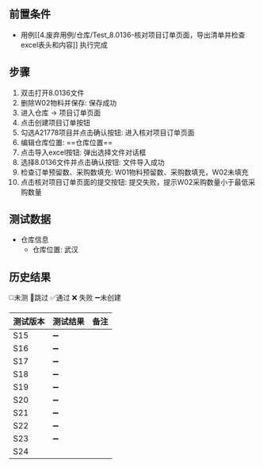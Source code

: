 
## 前置条件

- 用例[[4.废弃用例/仓库/Test_8.0136-核对项目订单页面，导出清单并检查excel表头和内容]] 执行完成

## 步骤

1. 双击打开8.0136文件
2. 删除W02物料并保存: 保存成功
3. 进入仓库 -> 项目订单页面
4. 点击创建项目订单按钮
5. 勾选A21778项目并点击确认按钮: 进入核对项目订单页面
6. 编辑仓库位置: ==仓库位置== 
7. 点击导入excel按钮: 弹出选择文件对话框
8. 选择8.0136文件并点击确认按钮: 文件导入成功
9. 检查订单预留数、采购数填充: W01物料预留数、采购数填充，W02未填充
10. 点击核对项目订单页面的提交按钮: 提交失败，提示W02采购数量小于最低采购数量

## 测试数据

- 仓库信息
	- 仓库位置: 武汉

## 历史结果
 ◻️未测    🚫跳过     ✅通过    ❌ 失败    ➖未创建
  
| 测试版本 | 测试结果 | 备注  |
| ---- | ---- | --- |
| S15  | ➖    |     |
| S16  | ➖    |     |
| S17  | ➖    |     |
| S18  | ➖    |     |
| S19  | ➖    |     |
| S20  | ➖    |     |
| S21  | ➖    |     |
| S22  | ➖    |     |
| S23  | ➖    |     |
| S24  |      |     |
